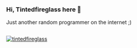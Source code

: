 ### Hi, Tintedfireglass here 👋

Just another random programmer on the internet ;)

<img src="https://github-profile-summary-cards.vercel.app/api/cards/repos-per-language?username=Tintedfireglass&theme=github_dark" alt="">

<a href="https://github.com/tintedfireglass"><img title="tintedfireglass" src="https://github-readme-stats.vercel.app/api/top-langs/?username=Tintedfireglass&layout=compact"></a>
